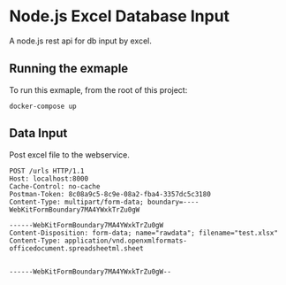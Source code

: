 # Node.js Excel Database Input
A node.js rest api for db input by excel.

## Running the exmaple

To run this exmaple, from the root of this project:

```
docker-compose up
```

## Data Input
Post excel file to the webservice.

```
POST /urls HTTP/1.1
Host: localhost:8000
Cache-Control: no-cache
Postman-Token: 8c08a9c5-8c9e-08a2-fba4-3357dc5c3180
Content-Type: multipart/form-data; boundary=----WebKitFormBoundary7MA4YWxkTrZu0gW

------WebKitFormBoundary7MA4YWxkTrZu0gW
Content-Disposition: form-data; name="rawdata"; filename="test.xlsx"
Content-Type: application/vnd.openxmlformats-officedocument.spreadsheetml.sheet


------WebKitFormBoundary7MA4YWxkTrZu0gW--
```